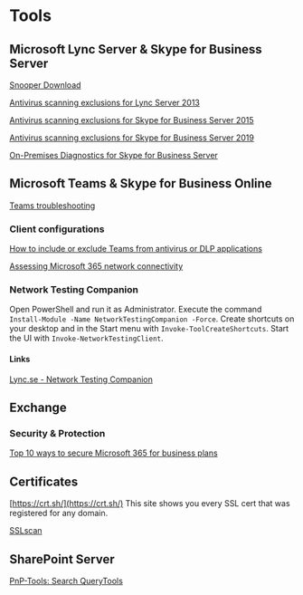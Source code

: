 # Tools

## Microsoft Lync Server & Skype for Business Server

[Snooper Download](https://www.microsoft.com/en-us/download/details.aspx?id=57508)

[Antivirus scanning exclusions for Lync Server 2013](https://docs.microsoft.com/en-us/previous-versions/office/lync-server-2013/lync-server-2013-antivirus-scanning-exclusions?redirectedfrom=MSDN)

[Antivirus scanning exclusions for Skype for Business Server 2015](https://docs.microsoft.com/en-us/skypeforbusiness/plan-your-deployment/security/antivirus)

[Antivirus scanning exclusions for Skype for Business Server 2019](https://docs.microsoft.com/en-us/skypeforbusiness/plan-your-deployment/security/antivirus?toc=/SkypeForBusiness/sfbs2019toc/toc.json&bc=/SkypeForBusiness/breadcrumb/toc.json)

[On-Premises Diagnostics for Skype for Business Server](https://github.com/onpremdiag/SfBServer)

## Microsoft Teams & Skype for Business Online

[Teams troubleshooting](https://docs.microsoft.com/en-us/microsoftteams/troubleshoot/teams-welcome)

### Client configurations
[How to include or exclude Teams from antivirus or DLP applications](https://docs.microsoft.com/en-us/microsoftteams/troubleshoot/teams-administration/include-exclude-teams-from-antivirus-dlp)

[Assessing Microsoft 365 network connectivity](https://docs.microsoft.com/en-us/microsoft-365/enterprise/assessing-network-connectivity?view=o365-worldwide)

### Network Testing Companion
Open PowerShell and run it as Administrator. Execute the command `Install-Module -Name NetworkTestingCompanion -Force`.  Create shortcuts on your desktop and in the Start menu with `Invoke-ToolCreateShortcuts`.  Start the UI with `Invoke-NetworkTestingClient`.  

#### Links
[Lync.se - Network Testing Companion](https://www.lync.se/2019/09/network-testing-companion/)

## Exchange

### Security & Protection

[Top 10 ways to secure Microsoft 365 for business plans](https://docs.microsoft.com/en-us/microsoft-365/admin/security-and-compliance/secure-your-business-data?view=o365-worldwide#ransomware)

## Certificates

[https://crt.sh/](https://crt.sh/)
This site shows you every SSL cert that was registered for any domain.

[SSLscan](https://github.com/rbsec/sslscan)

## SharePoint Server

[PnP-Tools: Search QueryTools](https://github.com/pnp/PnP-Tools/tree/master/Solutions/SharePoint.Search.QueryTool)

